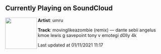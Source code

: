 ## Currently Playing on SoundCloud

[<img align="left" width="100" src="https://i1.sndcdn.com/artworks-nM6dSS7iwC7Ce3IC-rdzaow-t50x50.jpg">](https://soundcloud.com/umru/zombie)

**Artist**: umru 

**Track**: movinglikeazombie (remix) ― dante sebii angelus kmoe lewis g savepoint tony v emotegi d0lly 4k

Last updated at 01/11/2021 11:17
